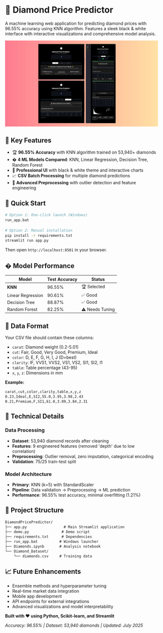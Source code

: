 # 💎 Diamond Price Predictor

A machine learning web application for predicting diamond prices with 96.55% accuracy using KNN algorithm. Features a sleek black & white interface with interactive visualizations and comprehensive model analysis.

![image alt](https://github.com/Kasfia-Mostafa/DiamondPricePredictor/blob/main/Diamaond.jpg?raw=true)

## 🎯 Key Features

- 🏆 **96.55% Accuracy** with KNN algorithm trained on 53,940+ diamonds
- � **4 ML Models Compared**: KNN, Linear Regression, Decision Tree, Random Forest
- 🎨 **Professional UI** with black & white theme and interactive charts
- 📈 **CSV Batch Processing** for multiple diamond predictions
- 🔧 **Advanced Preprocessing** with outlier detection and feature engineering

## 🚀 Quick Start

```bash
# Option 1: One-click launch (Windows)
run_app.bat

# Option 2: Manual installation
pip install -r requirements.txt
streamlit run app.py
```

Then open `http://localhost:8501` in your browser.

## � Model Performance

| Model | Test Accuracy | Status |
|-------|---------------|---------|
| **KNN** | 96.55% | 🏆 Selected |
| Linear Regression | 90.61% | ✅ Good |
| Decision Tree | 88.87% | ✅ Good |
| Random Forest | 82.25% | ⚠️ Needs Tuning |

## 📝 Data Format

Your CSV file should contain these columns:
- `carat`: Diamond weight (0.2-5.01)
- `cut`: Fair, Good, Very Good, Premium, Ideal
- `color`: D, E, F, G, H, I, J (D=best)
- `clarity`: IF, VVS1, VVS2, VS1, VS2, SI1, SI2, I1
- `table`: Table percentage (43-95)
- `x`, `y`, `z`: Dimensions in mm

**Example:**
```csv
carat,cut,color,clarity,table,x,y,z
0.23,Ideal,E,SI2,55.0,3.95,3.98,2.43
0.21,Premium,F,SI1,61.0,3.89,3.84,2.31
```

## 🔧 Technical Details

### Data Processing
- **Dataset**: 53,940 diamond records after cleaning
- **Features**: 9 engineered features (removed 'depth' due to low correlation)
- **Preprocessing**: Outlier removal, zero imputation, categorical encoding
- **Validation**: 75/25 train-test split

### Model Architecture
- **Primary**: KNN (k=5) with StandardScaler
- **Pipeline**: Data validation → Preprocessing → ML prediction
- **Performance**: 96.55% test accuracy, minimal overfitting (1.21%)

## 📁 Project Structure

```
DiamondPricePredictor/
├── app.py                 # Main Streamlit application
├── demo.py               # Demo script
├── requirements.txt      # Dependencies
├── run_app.bat          # Windows launcher
├── Diamonds.ipynb       # Analysis notebook
└── Diamond_Dataset/
    └── diamonds.csv     # Training data
```

## 📈 Future Enhancements

- Ensemble methods and hyperparameter tuning
- Real-time market data integration
- Mobile app development
- API endpoints for external integrations
- Advanced visualizations and model interpretability

**Built with ❤️ using Python, Scikit-learn, and Streamlit**

*Accuracy: 96.55% | Dataset: 53,940 diamonds | Updated: July 2025*
